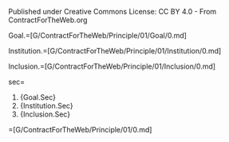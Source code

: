 Published under Creative Commons License: CC BY 4.0 - From ContractForTheWeb.org

Goal.=[G/ContractForTheWeb/Principle/01/Goal/0.md]

Institution.=[G/ContractForTheWeb/Principle/01/Institution/0.md]

Inclusion.=[G/ContractForTheWeb/Principle/01/Inclusion/0.md]

sec=<ol><li>{Goal.Sec}</li><li>{Institution.Sec}</li><li>{Inclusion.Sec}</li></ol>

=[G/ContractForTheWeb/Principle/01/0.md]

